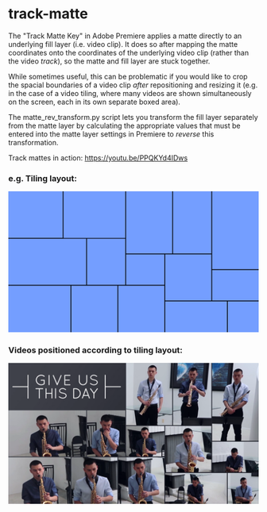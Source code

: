 # track-matte

The "Track Matte Key" in Adobe Premiere applies a matte directly to an
underlying fill layer (i.e. video clip). It does so after mapping the
matte coordinates onto the coordinates of the underlying video clip 
(rather than the video *track*), so the matte and fill layer are stuck
together.  
    
While sometimes useful, this can be problematic if you would like to 
crop the spacial boundaries of a video clip *after* repositioning and 
resizing it (e.g. in the case of a video tiling, where many videos are 
shown simultaneously on the screen, each in its own separate boxed area).

The matte_rev_transform.py script lets you transform the fill layer
separately from the matte layer by calculating the appropriate values
that must be entered into the matte layer settings in Premiere to 
*reverse* this transformation.

Track mattes in action: https://youtu.be/PPQKYd4IDws

### e.g. Tiling layout:
![template]

### Videos positioned according to tiling layout:
![thumbnail]

[template]: https://raw.githubusercontent.com/chrismbryant/track-matte/master/Example%20Tiling%20Template/Give%20Us%20This%20Day%20(Tiling%20Template).jpg

[thumbnail]: https://raw.githubusercontent.com/chrismbryant/track-matte/master/Example%20Tiling%20Template/thumbnail_01.png
